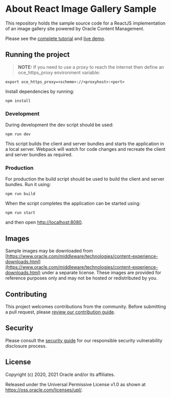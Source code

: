 # About React Image Gallery Sample

This repository holds the sample source code for a ReactJS implementation of an image gallery site powered by Oracle Content Management.

Please see the [complete tutorial](https://www.oracle.com/pls/topic/lookup?ctx=cloud&id=oce-react-gallery-sample) and [live demo](https://headless.mycontentdemo.com/samples/oce-react-gallery-sample).

## Running the project

> **NOTE:** If you need to use a proxy to reach the internet then define an oce_https_proxy environment variable:

```shell
export oce_https_proxy=<scheme>://<proxyhost>:<port>
```

Install dependencies by running:

```shell
npm install
```

### Development

During development the dev script should be used:

```shell
npm run dev
```

This script builds the client and server bundles and starts the application in a local server. Webpack will watch for code changes and recreate the client and server bundles as required.

### Production

For production the build script should be used to build the client and server bundles. Run it using:

```shell
npm run build
```

When the script completes the application can be started using:

```shell
npm run start
```

and then open <http://localhost:8080>.

## Images

Sample images may be downloaded from [https://www.oracle.com/middleware/technologies/content-experience-downloads.html](https://www.oracle.com/middleware/technologies/content-experience-downloads.html) under a separate license.  These images are provided for reference purposes only and may not be hosted or redistributed by you.

## Contributing

This project welcomes contributions from the community. Before submitting a pull
request, please [review our contribution guide](./CONTRIBUTING.md).

## Security

Please consult the [security guide](./SECURITY.md) for our responsible security
vulnerability disclosure process.

## License

Copyright (c) 2020, 2021 Oracle and/or its affiliates.

Released under the Universal Permissive License v1.0 as shown at
<https://oss.oracle.com/licenses/upl/>.
